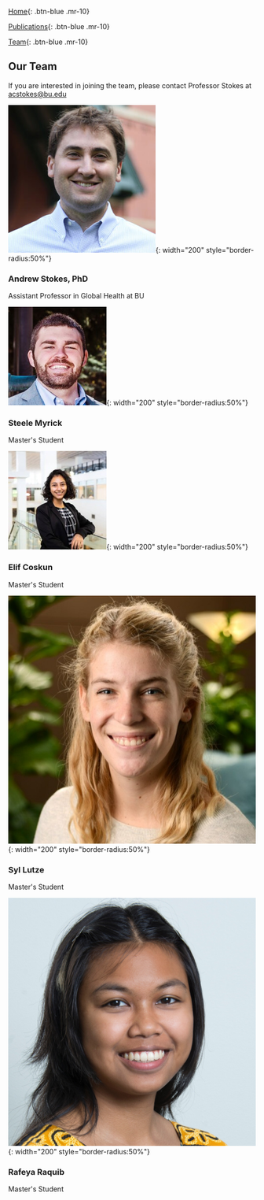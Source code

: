 [Home](https://mortality-surv-and-reporting-proj.github.io/){: .btn-blue .mr-10} 

[Publications](https://mortality-surv-and-reporting-proj.github.io/publications){: .btn-blue .mr-10} 

[Team](https://mortality-surv-and-reporting-proj.github.io/team){: .btn-blue .mr-10} 

## Our Team 
If you are interested in joining the team, please contact Professor Stokes at acstokes@bu.edu 

![Stokes Photo](Photos/Stokes.jpg){: width="200" style="border-radius:50%"}
### Andrew Stokes, PhD
Assistant Professor in Global Health at BU 

![Steele Photo](Photos/Steele.jpeg){: width="200" style="border-radius:50%"}
### Steele Myrick
Master's Student

![Elif Photo](Photos/Elif.jpeg){: width="200" style="border-radius:50%"}
### Elif Coskun
Master's Student 

![Syl Photo](Photos/Syl.jpeg){: width="200" style="border-radius:50%"}
### Syl Lutze
Master's Student

![Rafeya Photo](Photos/Rafeya.jpeg){: width="200" style="border-radius:50%"}
### Rafeya Raquib 
Master's Student 